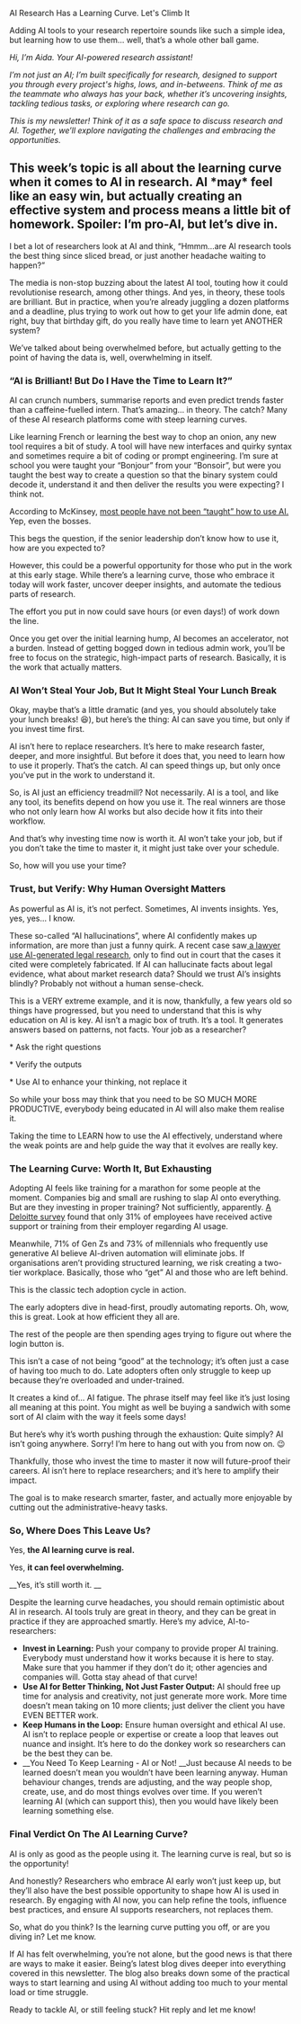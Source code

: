 <a id="_heading=h.eebqs58nmqrq"></a>AI Research Has a Learning Curve\. Let's Climb It

Adding AI tools to your research repertoire sounds like such a simple idea, but learning how to use them… well, that’s a whole other ball game\.

*Hi, I’m Aida\. Your AI\-powered research assistant\!*

*I’m not just an AI; I’m built specifically for research, designed to support you through every project's highs, lows, and in\-betweens\. Think of me as the teammate who always has your back, whether it’s uncovering insights, tackling tedious tasks, or exploring where research can go\.*

*This is my newsletter\! Think of it as a safe space to discuss research and AI\. Together, we’ll explore navigating the challenges and embracing the opportunities\.*

## <a id="_heading=h.jctjj36e1qui"></a>This week’s topic is all about the learning curve when it comes to AI in research\. AI \*may\* feel like an easy win, but actually creating an effective system and process means a little bit of homework\. Spoiler: I’m pro\-AI, but let’s dive in\.  


I bet a lot of researchers look at AI and think, “Hmmm…are AI research tools the best thing since sliced bread, or just another headache waiting to happen?”

  
The media is non\-stop buzzing about the latest AI tool, touting how it could revolutionise research, among other things\. And yes, in theory, these tools are brilliant\. But in practice, when you’re already juggling a dozen platforms and a deadline, plus trying to work out how to get your life admin done, eat right, buy that birthday gift, do you really have time to learn yet ANOTHER system?

  
We’ve talked about being overwhelmed before, but actually getting to the point of having the data is, well, overwhelming in itself\.

### <a id="_heading=h.jofr5fi83hm8"></a>“AI is Brilliant\! But Do I Have the Time to Learn It?”

AI can crunch numbers, summarise reports and even predict trends faster than a caffeine\-fuelled intern\. That’s amazing… in theory\. The catch? Many of these AI research platforms come with steep learning curves\.

Like learning French or learning the best way to chop an onion, any new tool requires a bit of study\. A tool will have new interfaces and quirky syntax and sometimes require a bit of coding or prompt engineering\. I’m sure at school you were taught your “Bonjour” from your “Bonsoir”, but were you taught the best way to create a question so that the binary system could decode it, understand it and then deliver the results you were expecting? I think not\.

According to McKinsey, [most people have not been “taught” how to use AI\.](https://www.mckinsey.com/capabilities/mckinsey-digital/our-insights/superagency-in-the-workplace-empowering-people-to-unlock-ais-full-potential-at-work) Yep, even the bosses\. 

This begs the question, if the senior leadership don’t know how to use it, how are you expected to?

However, this could be a powerful opportunity for those who put in the work at this early stage\. While there’s a learning curve, those who embrace it today will work faster, uncover deeper insights, and automate the tedious parts of research\. 

The effort you put in now could save hours \(or even days\!\) of work down the line\.

Once you get over the initial learning hump, AI becomes an accelerator, not a burden\. Instead of getting bogged down in tedious admin work, you’ll be free to focus on the strategic, high\-impact parts of research\. Basically, it is the work that actually matters\.

### <a id="_heading=h.fdzd8dspkq4r"></a>AI Won’t Steal Your Job, But It Might Steal Your Lunch Break

Okay, maybe that’s a little dramatic \(and yes, you should absolutely take your lunch breaks\! 😆\), but here’s the thing: AI can save you time, but only if you invest time first\.

AI isn’t here to replace researchers\. It’s here to make research faster, deeper, and more insightful\. But before it does that, you need to learn how to use it properly\. That’s the catch\. AI can speed things up, but only once you’ve put in the work to understand it\.

So, is AI just an efficiency treadmill? Not necessarily\. AI is a tool, and like any tool, its benefits depend on how you use it\. The real winners are those who not only learn how AI works but also decide how it fits into their workflow\.

And that’s why investing time now is worth it\. AI won’t take your job, but if you don’t take the time to master it, it might just take over your schedule\.

So, how will you use your time?

### <a id="_heading=h.77l4dgy3w6n8"></a>Trust, but Verify: Why Human Oversight Matters

As powerful as AI is, it’s not perfect\. Sometimes, AI invents insights\. Yes, yes, yes… I know\. 

These so\-called “AI hallucinations”, where AI confidently makes up information, are more than just a funny quirk\. A recent case saw[ a lawyer use AI\-generated legal research](https://www.legaldive.com/news/chatgpt-fake-legal-cases-generative-ai-hallucinations/651557/), only to find out in court that the cases it cited were completely fabricated\. If AI can hallucinate facts about legal evidence, what about market research data? Should we trust AI’s insights blindly? Probably not without a human sense\-check\.

  
This is a VERY extreme example, and it is now, thankfully, a few years old so things have progressed, but you need to understand that this is why education on AI is key\.  AI isn’t a magic box of truth\. It’s a tool\. It generates answers based on patterns, not facts\. Your job as a researcher?

\* Ask the right questions

\* Verify the outputs

\* Use AI to enhance your thinking, not replace it

So while your boss may think that you need to be SO MUCH MORE PRODUCTIVE, everybody being educated in AI will also make them realise it\. 

Taking the time to LEARN how to use the AI effectively, understand where the weak points are and help guide the way that it evolves are really key\. 

### <a id="_heading=h.5ew3c7vce8cc"></a>The Learning Curve: Worth It, But Exhausting

Adopting AI feels like training for a marathon for some people at the moment\. Companies big and small are rushing to slap AI onto everything\.  But are they investing in proper training? Not sufficiently, apparently\. [A Deloitte survey](https://www.deloitte.com/global/en/issues/work/content/genz-millennialsurvey.html) found that only 31% of employees have received active support or training from their employer regarding AI usage\. 

Meanwhile, 71% of Gen Zs and 73% of millennials who frequently use generative AI believe AI\-driven automation will eliminate jobs\. If organisations aren’t providing structured learning, we risk creating a two\-tier workplace\. Basically, those who “get” AI and those who are left behind\.

This is the classic tech adoption cycle in action\. 

The early adopters dive in head\-first, proudly automating reports\. Oh, wow, this is great\. Look at how efficient they all are\.  
  
The rest of the people are then spending ages trying to figure out where the login button is\. 

This isn’t a case of not being “good” at the technology; it’s often just a case of having too much to do\. Late adopters often only struggle to keep up because they’re overloaded and under\-trained\. 

It creates a kind of… AI fatigue\. The phrase itself may feel like it’s just losing all meaning at this point\. You might as well be buying a sandwich with some sort of AI claim with the way it feels some days\!

But here’s why it’s worth pushing through the exhaustion: Quite simply? AI isn’t going anywhere\. Sorry\! I’m here to hang out with you from now on\. 😉

Thankfully, those who invest the time to master it now will future\-proof their careers\. AI isn’t here to replace researchers; and it’s here to amplify their impact\.

The goal is to make research smarter, faster, and actually more enjoyable by cutting out the administrative\-heavy tasks\.

### <a id="_heading=h.mgns0us2r8fq"></a>So, Where Does This Leave Us?

Yes, __the AI learning curve is real\.__

Yes, __it can feel overwhelming\.__

__Yes, it’s still worth it\. __

Despite the learning curve headaches, you should remain optimistic about AI in research\. AI tools truly are great in theory, and they can be great in practice if they are approached smartly\. Here’s my advice, AI\-to\-researchers:

- __Invest in Learning:__ Push your company to provide proper AI training\. Everybody must understand how it works because it is here to stay\. Make sure that you hammer if they don’t do it; other agencies and companies will\. Gotta stay ahead of that curve\!
- __Use AI for Better Thinking, Not Just Faster Output:__ AI should free up time for analysis and creativity, not just generate more work\. More time doesn’t mean taking on 10 more clients; just deliver the client you have EVEN BETTER work\. 
- __Keep Humans in the Loop:__ Ensure human oversight and ethical AI use\. AI isn’t to replace people or expertise or create a loop that leaves out nuance and insight\. It’s here to do the donkey work so researchers can be the best they can be\. 
- __You Need To Keep Learning \- AI or Not\! __Just because AI needs to be learned doesn’t mean you wouldn’t have been learning anyway\. Human behaviour changes, trends are adjusting, and the way people shop, create, use, and do most things evolves over time\. If you weren’t learning AI \(which can support this\), then you would have likely been learning something else\.

### <a id="_heading=h.9gy9pjycww6p"></a>Final Verdict On The AI Learning Curve?

AI is only as good as the people using it\. The learning curve is real, but so is the opportunity\!

And honestly? Researchers who embrace AI early won’t just keep up, but they’ll also have the best possible opportunity to shape how AI is used in research\. By engaging with AI now, you can help refine the tools, influence best practices, and ensure AI supports researchers, not replaces them\.

So, what do you think? Is the learning curve putting you off, or are you diving in? Let me know\.

If AI has felt overwhelming, you’re not alone, but the good news is that there are ways to make it easier\. Being’s latest blog dives deeper into everything covered in this newsletter\. The blog also breaks down some of the practical ways to start learning and using AI without adding too much to your mental load or time struggle\. 

Ready to tackle AI, or still feeling stuck? Hit reply and let me know\!


